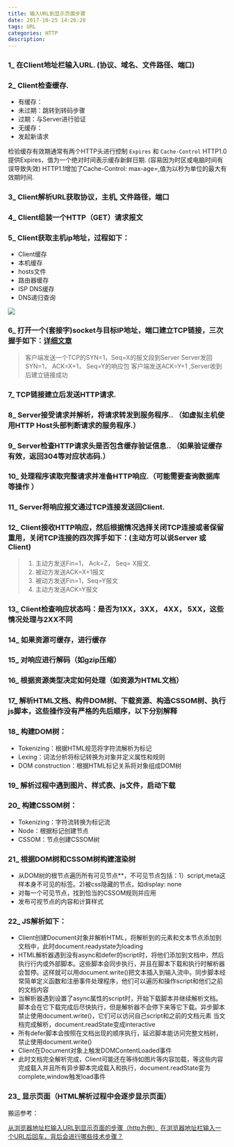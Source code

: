 ```yaml
---
title: 输入URL到显示页面步骤
date: 2017-10-25 14:26:28
tags: URL
categories: HTTP
description:
---
```



### 1_ 在Client地址栏输入URL. (协议、域名、文件路径、端口)
### 2_ Client检查缓存.
- 有缓存：
 - 未过期：跳转到转码步骤
 - 过期：与Server进行验证
- 无缓存：
 - 发起新请求 

检验缓存有效期通常有两个HTTP头进行控制 `Expires` 和 `Cache-Control`
HTTP1.0提供Expires，值为一个绝对时间表示缓存新鲜日期. (容易因为时区或电脑时间有误导致失效)
HTTP1.1增加了Cache-Control: max-age=,值为以秒为单位的最大有效期时间. 

### 3_ Client解析URL获取协议，主机, 文件路径，端口 
### 4_ Client组装一个HTTP（GET）请求报文
### 5_ Client获取主机ip地址，过程如下：
- Client缓存
- 本机缓存
- hosts文件
- 路由器缓存
- ISP DNS缓存
- DNS递归查询 

![](http://blog.luckyman.xyz/box/Pic/ServerIP.svg)

### 6_ 打开一个(套接字)socket与目标IP地址，端口建立TCP链接，三次握手如下：[详细文章](http://blog.luckyman.xyz/2017/08/14/TCP%E4%BC%A0%E8%BE%93%E7%9A%84%E4%B8%89%E6%AC%A1%E6%8F%A1%E6%89%8B%E5%9B%9B%E6%AC%A1%E6%8C%A5%E6%89%8B%E7%AD%96%E7%95%A5/)
>客户端发送一个TCP的SYN=1，Seq=X的报文段到Server
>Server发回 SYN=1， ACK=X+1， Seq=Y的响应包
>客户端发送ACK=Y+1 ,Server收到后建立链接成功 

### 7_ TCP链接建立后发送HTTP请求.
### 8_ Server接受请求并解析，将请求转发到服务程序.. （如虚拟主机使用HTTP Host头部判断请求的服务程序.） 
### 9_ Server检查HTTP请求头是否包含缓存验证信息.. （如果验证缓存有效，返回304等对应状态码.） 
### 10_ 处理程序读取完整请求并准备HTTP响应.（可能需要查询数据库等操作 ）
### 11_ Server将响应报文通过TCP连接发送回Client.
### 12_ Client接收HTTP响应，然后根据情况选择关闭TCP连接或者保留重用，关闭TCP连接的四次挥手如下：(主动方可以说Server 或 Client)
>1. 主动方发送Fin=1， Ack=Z， Seq= X报文.
>1. 被动方发送ACK=X+1报文
>1. 被动方发送Fin=1，Seq=Y报文
>1. 主动方发送ACK=Y报文 

### 13_ Client检查响应状态吗：是否为1XX，3XX， 4XX， 5XX，这些情况处理与2XX不同 
### 14_ 如果资源可缓存，进行缓存 
### 15_ 对响应进行解码（如gzip压缩） 
### 16_ 根据资源类型决定如何处理（如资源为HTML文档） 
### 17_ **解析HTML文档、构件DOM树、下载资源、构造CSSOM树、执行js脚本**，这些操作没有严格的先后顺序，以下分别解释 
### 18_ 构建DOM树： 
- Tokenizing：根据HTML规范将字符流解析为标记
- Lexing：词法分析将标记转换为对象并定义属性和规则
- DOM construction：根据HTML标记关系将对象组成DOM树

### 19_ 解析过程中遇到图片、样式表、js文件，启动下载

### 20_ 构建CSSOM树：
- Tokenizing：字符流转换为标记流
- Node：根据标记创建节点
- CSSOM：节点创建CSSOM树

### 21_ 根据DOM树和CSSOM树构建渲染树
- 从DOM树的根节点遍历所有可见节点**，不可见节点包括：1）script,meta这样本身不可见的标签。2)被css隐藏的节点，如display: none
- 对每一个可见节点，找到恰当的CSSOM规则并应用
- 发布可视节点的内容和计算样式

### 22_ JS解析如下：
- Client创建Document对象并解析HTML，将解析到的元素和文本节点添加到文档中，此时document.readystate为loading
- HTML解析器遇到没有async和defer的script时，将他们添加到文档中，然后执行行内或外部脚本。这些脚本会同步执行，并且在脚本下载和执行时解析器会暂停。这样就可以用document.write()把文本插入到输入流中。同步脚本经常简单定义函数和注册事件处理程序，他们可以遍历和操作script和他们之前的文档内容
- 当解析器遇到设置了async属性的script时，开始下载脚本并继续解析文档。脚本会在它下载完成后尽快执行，但是解析器不会停下来等它下载。异步脚本禁止使用document.write()，它们可以访问自己script和之前的文档元素
当文档完成解析，document.readState变成interactive
- 所有defer脚本会按照在文档出现的顺序执行，延迟脚本能访问完整文档树，禁止使用document.write()
- Client在Document对象上触发DOMContentLoaded事件
- 此时文档完全解析完成，Client可能还在等待如图片等内容加载，等这些内容完成载入并且所有异步脚本完成载入和执行，document.readState变为complete,window触发load事件

### 23_ 显示页面（HTML解析过程中会逐步显示页面）


搬运参考：

[从浏览器地址栏输入URL到显示页面的步骤（http为例）](http://www.jianshu.com/p/551e92a02dc8)
[在浏览器地址栏输入一个URL后回车，背后会进行哪些技术步骤？](https://www.zhihu.com/question/34873227)